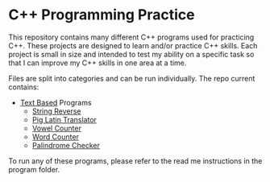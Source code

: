 # C++ Programming Practice

This repository contains many different C++ programs used for practicing C++. These projects are designed to learn and/or practice C++ skills. Each project is small in size and intended to test my ability on a specific task so that I can improve my C++ skills in one area at a time.

Files are split into categories and can be run individually. The repo current contains:

- [Text Based](Text-Based) Programs
	- [String Reverse](Text-Based/String-Reverse)
	- [Pig Latin Translator](Text-Based/Pig-Latin)
	- [Vowel Counter](Text-Based/vowel-count)
	- [Word Counter](Text-Based/word-count)
	- [Palindrome Checker](Text-Based/palindrome-check)




To run any of these programs, please refer to the read me instructions in the program folder.
